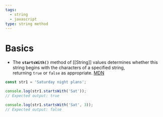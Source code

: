 ```yaml
---
tags:
  - string
  - javascript
type: string method
---
```

# Basics
- The **`startsWith()`** method of [[String]] values determines whether this string begins with the characters of a specified string, returning `true` or `false` as appropriate. [MDN](https://developer.mozilla.org/en-US/docs/Web/JavaScript/Reference/Global_Objects/String/startsWith)
```javascript
const str1 = 'Saturday night plans';

console.log(str1.startsWith('Sat'));
// Expected output: true

console.log(str1.startsWith('Sat', 3));
// Expected output: false

```
